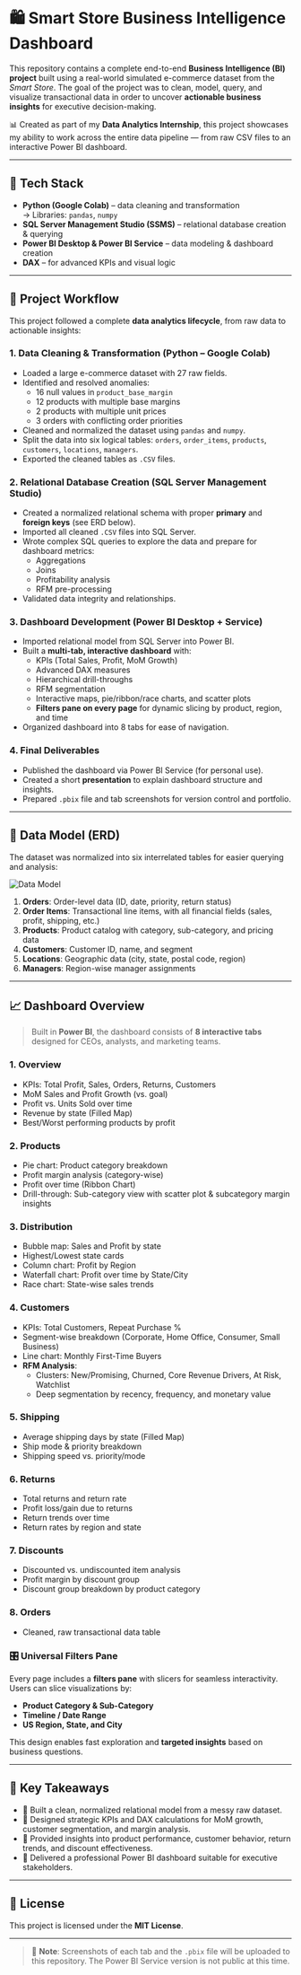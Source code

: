 # 🛍️ Smart Store Business Intelligence Dashboard

This repository contains a complete end-to-end **Business Intelligence (BI) project** built using a real-world simulated e-commerce dataset from the *Smart Store*. The goal of the project was to clean, model, query, and visualize transactional data in order to uncover **actionable business insights** for executive decision-making.

📊 Created as part of my **Data Analytics Internship**, this project showcases my ability to work across the entire data pipeline — from raw CSV files to an interactive Power BI dashboard.

---

## 🔧 Tech Stack

- **Python (Google Colab)** – data cleaning and transformation  
  → Libraries: `pandas`, `numpy`  
- **SQL Server Management Studio (SSMS)** – relational database creation & querying  
- **Power BI Desktop & Power BI Service** – data modeling & dashboard creation  
- **DAX** – for advanced KPIs and visual logic  

---

## 🔄 Project Workflow

This project followed a complete **data analytics lifecycle**, from raw data to actionable insights:

### 1. **Data Cleaning & Transformation (Python – Google Colab)**
- Loaded a large e-commerce dataset with 27 raw fields.
- Identified and resolved anomalies:
  - 16 null values in `product_base_margin`
  - 12 products with multiple base margins
  - 2 products with multiple unit prices
  - 3 orders with conflicting order priorities
- Cleaned and normalized the dataset using `pandas` and `numpy`.
- Split the data into six logical tables: `orders`, `order_items`, `products`, `customers`, `locations`, `managers`.
- Exported the cleaned tables as `.CSV` files.

### 2. **Relational Database Creation (SQL Server Management Studio)**
- Created a normalized relational schema with proper **primary** and **foreign keys** (see ERD below).
- Imported all cleaned `.CSV` files into SQL Server.
- Wrote complex SQL queries to explore the data and prepare for dashboard metrics:
  - Aggregations
  - Joins
  - Profitability analysis
  - RFM pre-processing
- Validated data integrity and relationships.

### 3. **Dashboard Development (Power BI Desktop + Service)**
- Imported relational model from SQL Server into Power BI.
- Built a **multi-tab, interactive dashboard** with:
  - KPIs (Total Sales, Profit, MoM Growth)
  - Advanced DAX measures
  - Hierarchical drill-throughs
  - RFM segmentation
  - Interactive maps, pie/ribbon/race charts, and scatter plots
  - **Filters pane on every page** for dynamic slicing by product, region, and time
- Organized dashboard into 8 tabs for ease of navigation.

### 4. **Final Deliverables**
- Published the dashboard via Power BI Service (for personal use).
- Created a short **presentation** to explain dashboard structure and insights.
- Prepared `.pbix` file and tab screenshots for version control and portfolio.

---

## 🧱 Data Model (ERD)

The dataset was normalized into six interrelated tables for easier querying and analysis:

![Data Model](model.PNG)

1. **Orders**: Order-level data (ID, date, priority, return status)  
2. **Order Items**: Transactional line items, with all financial fields (sales, profit, shipping, etc.)  
3. **Products**: Product catalog with category, sub-category, and pricing data  
4. **Customers**: Customer ID, name, and segment  
5. **Locations**: Geographic data (city, state, postal code, region)  
6. **Managers**: Region-wise manager assignments

---

## 📈 Dashboard Overview

> Built in **Power BI**, the dashboard consists of **8 interactive tabs** designed for CEOs, analysts, and marketing teams.

### 1. **Overview**
- KPIs: Total Profit, Sales, Orders, Returns, Customers
- MoM Sales and Profit Growth (vs. goal)
- Profit vs. Units Sold over time
- Revenue by state (Filled Map)
- Best/Worst performing products by profit

### 2. **Products**
- Pie chart: Product category breakdown
- Profit margin analysis (category-wise)
- Profit over time (Ribbon Chart)
- Drill-through: Sub-category view with scatter plot & subcategory margin insights

### 3. **Distribution**
- Bubble map: Sales and Profit by state
- Highest/Lowest state cards
- Column chart: Profit by Region
- Waterfall chart: Profit over time by State/City
- Race chart: State-wise sales trends

### 4. **Customers**
- KPIs: Total Customers, Repeat Purchase %
- Segment-wise breakdown (Corporate, Home Office, Consumer, Small Business)
- Line chart: Monthly First-Time Buyers
- **RFM Analysis**:
  - Clusters: New/Promising, Churned, Core Revenue Drivers, At Risk, Watchlist
  - Deep segmentation by recency, frequency, and monetary value

### 5. **Shipping**
- Average shipping days by state (Filled Map)
- Ship mode & priority breakdown
- Shipping speed vs. priority/mode

### 6. **Returns**
- Total returns and return rate
- Profit loss/gain due to returns
- Return trends over time
- Return rates by region and state

### 7. **Discounts**
- Discounted vs. undiscounted item analysis
- Profit margin by discount group
- Discount group breakdown by product category

### 8. **Orders**
- Cleaned, raw transactional data table



### 🎛️ Universal Filters Pane

Every page includes a **filters pane** with slicers for seamless interactivity.  
Users can slice visualizations by:

- **Product Category & Sub-Category**
- **Timeline / Date Range**
- **US Region, State, and City**

This design enables fast exploration and **targeted insights** based on business questions.

---

## 📌 Key Takeaways

- 🎯 Built a clean, normalized relational model from a messy raw dataset.
- 🧠 Designed strategic KPIs and DAX calculations for MoM growth, customer segmentation, and margin analysis.
- 🧭 Provided insights into product performance, customer behavior, return trends, and discount effectiveness.
- 🚀 Delivered a professional Power BI dashboard suitable for executive stakeholders.

---

## 📝 License

This project is licensed under the **MIT License**.

---

> 📌 **Note**: Screenshots of each tab and the `.pbix` file will be uploaded to this repository. The Power BI Service version is not public at this time.
